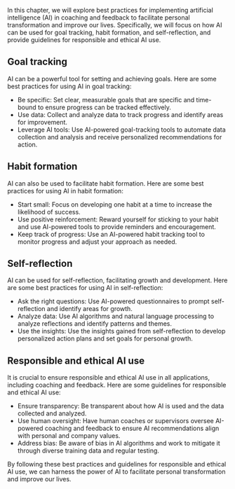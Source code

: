 
In this chapter, we will explore best practices for implementing artificial intelligence (AI) in coaching and feedback to facilitate personal transformation and improve our lives. Specifically, we will focus on how AI can be used for goal tracking, habit formation, and self-reflection, and provide guidelines for responsible and ethical AI use.

Goal tracking
-------------

AI can be a powerful tool for setting and achieving goals. Here are some best practices for using AI in goal tracking:

* Be specific: Set clear, measurable goals that are specific and time-bound to ensure progress can be tracked effectively.
* Use data: Collect and analyze data to track progress and identify areas for improvement.
* Leverage AI tools: Use AI-powered goal-tracking tools to automate data collection and analysis and receive personalized recommendations for action.

Habit formation
---------------

AI can also be used to facilitate habit formation. Here are some best practices for using AI in habit formation:

* Start small: Focus on developing one habit at a time to increase the likelihood of success.
* Use positive reinforcement: Reward yourself for sticking to your habit and use AI-powered tools to provide reminders and encouragement.
* Keep track of progress: Use an AI-powered habit tracking tool to monitor progress and adjust your approach as needed.

Self-reflection
---------------

AI can be used for self-reflection, facilitating growth and development. Here are some best practices for using AI in self-reflection:

* Ask the right questions: Use AI-powered questionnaires to prompt self-reflection and identify areas for growth.
* Analyze data: Use AI algorithms and natural language processing to analyze reflections and identify patterns and themes.
* Use the insights: Use the insights gained from self-reflection to develop personalized action plans and set goals for personal growth.

Responsible and ethical AI use
------------------------------

It is crucial to ensure responsible and ethical AI use in all applications, including coaching and feedback. Here are some guidelines for responsible and ethical AI use:

* Ensure transparency: Be transparent about how AI is used and the data collected and analyzed.
* Use human oversight: Have human coaches or supervisors oversee AI-powered coaching and feedback to ensure AI recommendations align with personal and company values.
* Address bias: Be aware of bias in AI algorithms and work to mitigate it through diverse training data and regular testing.

By following these best practices and guidelines for responsible and ethical AI use, we can harness the power of AI to facilitate personal transformation and improve our lives.
